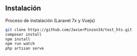 ## Instalación

Proceso de instalación (Laravel 7x y Vuejs)

```bash
git clone https://github.com/JavierPinzon34/test_hts.git
composer install
npm install
npm run watch
php artisan serve
```
